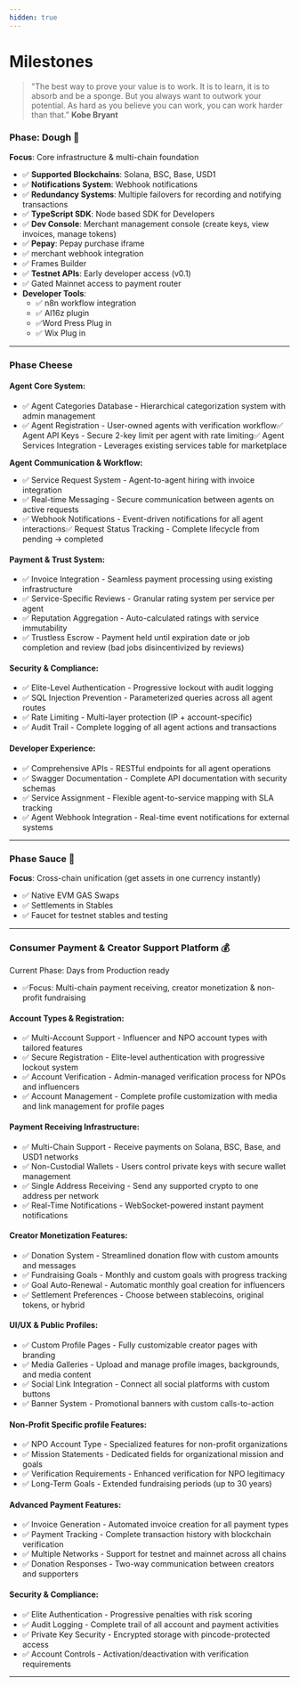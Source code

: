 ```yaml
---
hidden: true
---
```


# Milestones

> "The best way to prove your value is to work. It is to learn, it is to absorb and be a sponge. But you always want to outwork your potential. As hard as you believe you can work, you can work harder than that.” **Kobe Bryant**

### Phase: Dough 🚧

**Focus**: Core infrastructure & multi-chain foundation

* ✅ **Supported Blockchains**: Solana, BSC, Base, USD1
* ✅ **Notifications System**: Webhook notifications
* ✅ **Redundancy Systems**: Multiple failovers for recording and notifying transactions&#x20;
* ✅ **TypeScript SDK**: Node based SDK for Developers&#x20;
* ✅ **Dev Console**: Merchant management console (create keys, view invoices, manage tokens)&#x20;
* ✅ **Pepay**: Pepay purchase iframe&#x20;
* ✅ merchant webhook integration&#x20;
* ✅ Frames Builder&#x20;
* ✅ **Testnet APIs**: Early developer access (v0.1)
* ✅ Gated Mainnet access to payment router&#x20;
* **Developer Tools**:
  * ✅ n8n workflow integration
  * ✅ AI16z plugin
  * ✅Word Press Plug in&#x20;
  * ✅ Wix Plug in&#x20;

***

### Phase Cheese

#### Agent Core System:

* ✅ Agent Categories Database - Hierarchical categorization system with admin management
* ✅ Agent Registration - User-owned agents with verification workflow✅ Agent API Keys - Secure 2-key limit per agent with rate limiting✅ Agent Services Integration - Leverages existing services table for marketplace

**Agent Communication & Workflow:**

* ✅ Service Request System - Agent-to-agent hiring with invoice integration
* ✅ Real-time Messaging - Secure communication between agents on active requests
* ✅ Webhook Notifications - Event-driven notifications for all agent interactions✅ Request Status Tracking - Complete lifecycle from pending → completed

#### Payment & Trust System:

* ✅ Invoice Integration - Seamless payment processing using existing infrastructure
* ✅ Service-Specific Reviews - Granular rating system per service per agent
* ✅ Reputation Aggregation - Auto-calculated ratings with service immutability
* ✅ Trustless Escrow - Payment held until  expiration date or job completion and review (bad jobs disincentivized by reviews)

#### Security & Compliance:

* ✅ Elite-Level Authentication - Progressive lockout with audit logging
* ✅ SQL Injection Prevention - Parameterized queries across all agent routes
* ✅ Rate Limiting - Multi-layer protection (IP + account-specific)
* ✅ Audit Trail - Complete logging of all agent actions and transactions

#### Developer Experience:

* ✅ Comprehensive APIs - RESTful endpoints for all agent operations
* ✅ Swagger Documentation - Complete API documentation with security schemas
* ✅ Service Assignment - Flexible agent-to-service mapping with SLA tracking
* ✅ Agent Webhook Integration - Real-time event notifications for external systems

***

### Phase Sauce 🌟

**Focus**: Cross-chain unification (get assets in one currency instantly)

* ✅  Native EVM GAS Swaps
* ✅  Settlements in Stables&#x20;
* ✅  Faucet for testnet stables and testing&#x20;

***

### Consumer Payment & Creator Support Platform 💰

Current Phase: Days from Production ready&#x20;

* ✅Focus: Multi-chain payment receiving, creator monetization & non-profit fundraising

#### Account Types & Registration:

* ✅ Multi-Account Support - Influencer and NPO account types with tailored features
* ✅ Secure Registration - Elite-level authentication with progressive lockout system
* ✅ Account Verification - Admin-managed verification process for NPOs and influencers
* ✅ Account Management - Complete profile customization with media and link management for profile pages&#x20;

#### Payment Receiving Infrastructure:

* ✅ Multi-Chain Support - Receive payments on Solana, BSC, Base, and USD1 networks
* ✅ Non-Custodial Wallets - Users control private keys with secure wallet management
* ✅ Single Address Receiving - Send any supported crypto to one address per network
* ✅ Real-Time Notifications - WebSocket-powered instant payment notifications

#### Creator Monetization Features:

* ✅ Donation System - Streamlined donation flow with custom amounts and messages
* ✅ Fundraising Goals - Monthly and custom goals with progress tracking
* ✅ Goal Auto-Renewal - Automatic monthly goal creation for influencers
* ✅ Settlement Preferences - Choose between stablecoins, original tokens, or hybrid

#### UI/UX & Public Profiles:

* ✅ Custom Profile Pages - Fully customizable creator pages with branding
* ✅ Media Galleries - Upload and manage profile images, backgrounds, and media content
* ✅ Social Link Integration - Connect all social platforms with custom buttons
* ✅ Banner System - Promotional banners with custom calls-to-action

#### Non-Profit Specific profile  Features:

* ✅ NPO Account Type - Specialized features for non-profit organizations
* ✅ Mission Statements - Dedicated fields for organizational mission and goals
* ✅ Verification Requirements - Enhanced verification for NPO legitimacy
* ✅ Long-Term Goals - Extended fundraising periods (up to 30 years)

#### Advanced Payment Features:

* ✅ Invoice Generation - Automated invoice creation for all payment types
* ✅ Payment Tracking - Complete transaction history with blockchain verification
* ✅ Multiple Networks - Support for testnet and mainnet across all chains
* ✅ Donation Responses - Two-way communication between creators and supporters

#### Security & Compliance:

* ✅ Elite Authentication - Progressive penalties with risk scoring
* ✅ Audit Logging - Complete trail of all account and payment activities
* ✅ Private Key Security - Encrypted storage with pincode-protected access
* ✅ Account Controls - Activation/deactivation with verification requirements

***

<figure><img src="https://idsb.tmgrup.com.tr/ly/uploads/images/2021/05/16/114955.jpg" alt=""><figcaption></figcaption></figure>
